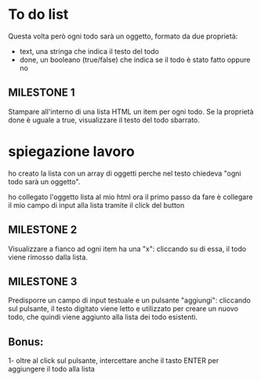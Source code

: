 # To do list

Questa volta però ogni todo sarà un oggetto, formato da due proprietà:
- text, una stringa che indica il testo del todo
- done, un booleano (true/false) che indica se il todo è stato fatto oppure no

## MILESTONE 1
Stampare all'interno di una lista HTML un item per ogni todo.
Se la proprietà done è uguale a true, visualizzare il testo del todo sbarrato.

# spiegazione lavoro
ho creato la lista con un array di oggetti perche nel testo chiedeva "ogni todo sarà un oggetto".

ho collegato l'oggetto lista al mio html 
ora il primo passo da fare è collegare il mio campo di input alla lista tramite il click del button

## MILESTONE 2
Visualizzare a fianco ad ogni item ha una "x": cliccando su di essa, il todo viene rimosso dalla lista.

## MILESTONE 3
Predisporre un campo di input testuale e un pulsante "aggiungi": cliccando sul pulsante, il testo digitato viene letto e utilizzato per creare un nuovo todo, che quindi viene aggiunto alla lista dei todo esistenti.

## Bonus:
1- oltre al click sul pulsante, intercettare anche il tasto ENTER per aggiungere il todo alla lista
